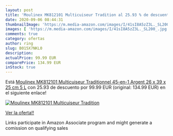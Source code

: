 ```yaml
---
layout: post
title: 'Moulinex MK812101 Multicuiseur Tradition al 25.93 % de descuento'
date: 2020-09-06 08:44:31
thumbnailImage: 'https://m.media-amazon.com/images/I/41sI8A5zZ3L._SL200_.jpg'
images: [ 'https://m.media-amazon.com/images/I/41sI8A5zZ3L._SL200_.jpg' ]
comments: true
category: ofertas
author: ring
slug: B015X7NKL0
description:
actualPrice: 99.99 EUR
comparePrice: 134.99 EUR
inStock: true
---
```


Está [Moulinex MK812101 Multicuiseur Traditionnel 45-en-1 Argent 26 x 39 x 25 cm 5 L](https://www.amazon.fr/dp/B015X7NKL0/?tag=tolees0d-21) con 25.93 de descuento por 99.99 EUR (original: 134.99 EUR) en el siguiente enlace!

[![Moulinex MK812101 Multicuiseur Tradition](https://m.media-amazon.com/images/I/41sI8A5zZ3L._SL200_.jpg)](https://www.amazon.fr/dp/B015X7NKL0/?tag=tolees0d-21)

[Ver la oferta!!](https://www.amazon.fr/dp/B015X7NKL0/?tag=tolees0d-21)

Links participate in Amazon Associate program and might generate a comission on qualifying sales


